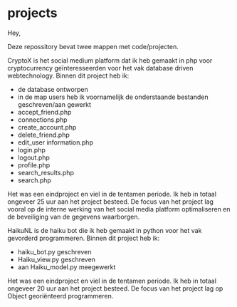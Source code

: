 # projects
Hey,

Deze repossitory bevat twee mappen met code/projecten.

CryptoX is het social medium platform dat ik heb gemaakt in php voor cryptocurrency geïnteresseerden voor het vak database driven webtechnology. Binnen dit project heb ik:
-	de database ontworpen
-	in de map users heb ik  voornamelijk de onderstaande bestanden geschreven/aan gewerkt 
  - accept_friend.php
  -	connections.php
  -	create_account.php
  -	delete_friend.php
  -	edit_user information.php
  -	login.php
  -	logout.php
  -	profile.php
  -	search_results.php
  -	search.php

Het was een eindproject en viel in de tentamen periode. Ik heb in totaal ongeveer 25 uur aan het project besteed. De focus van het project lag vooral op de interne werking van het social media platform optimaliseren en de beveiliging van de gegevens waarborgen.

HaikuNL is de haiku bot die ik heb gemaakt in python voor het vak gevorderd programmeren. Binnen dit project heb ik:
-	haiku_bot.py geschreven
-	Haiku_view.py geschreven
-	aan Haiku_model.py meegewerkt

Het was een eindproject en viel in de tentamen periode. Ik heb in totaal ongeveer 20 uur aan het project besteed. De focus van het project lag op Object georiënteerd programmeren. 

